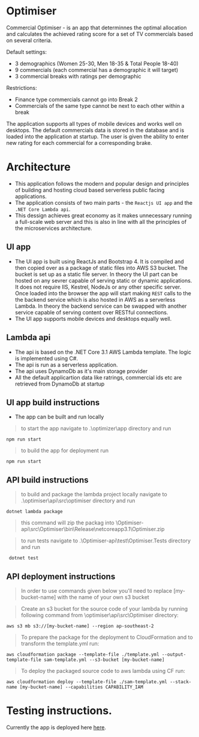 # Optimiser

Commercial Optimiser - is an app that determinnes the optimal allocation and calculates the achieved rating score for a set of TV commercials based on several criteria. 

Default settings:<br/>
- 3 demographics (Women 25-30, Men 18-35 &amp; Total People 18-40)
- 9 commercials (each commercial has a demographic it will target)
- 3 commercial breaks with ratings per demographic

Restrictions: <br/>
- Finance type commercials cannot go into Break 2
- Commercials of the same type cannot be next to each other within a break

The application supports all types of mobile devices and works well on desktops. The default commercials data is stored in the database and is loaded into the application at startup. The user is given the ability to enter new rating for each commercial for a corresponding brake. 


# Architecture

- This application follows the modern and popular design and principles of building and hosting cloud based serverless public facing applications. 
- The application consists of two main parts - the `Reactjs UI app` and the `.NET Core Lambda api`.
- This dessign achieves great economy as it makes unnecessary running a full-scale web server and this is also in line with all the principles of the microservices architecture.

## UI app
- The UI app is built using ReactJs and Bootstrap 4. It is compiled and then copied over as a package of static files into AWS S3 bucket. The bucket is set up as a static file server. In theory the UI part can be hosted on any sevrer capable of serving static or dynamic applications. It does not require IIS, Kestrel, NodeJs or any other specific server. Once loaded into the browser the app will start making `REST` calls to the the backend service which is also hosted in AWS as a serverless Lambda. In theory the backend service can be swapped with another service capable of serving content over RESTful connections. 
- The UI app supports mobile devices and desktops equally well.

## Lambda api
- The api is based on the .NET Core 3.1 AWS Lambda template. The logic is implemented using C#.
- The api is run as a serverless application.
- The api uses DynamoDb as it's main storage provider
- All the default applicartion data like ratrings, commercial ids etc are retrieved from DynamoDb at startup


## UI app build instructions
- The app can be built and run locally
> to start the app navigate to .\optimizer\app directory and run
```shell
npm run start
```
> to build the app for deployment run 
```shell
npm run start
```


## API build instructions
> to build and package the lambda project locally navigate to .\optimiser\api\src\optimiser directory and run
```shell
dotnet lambda package 
```
> this command will zip the packag into \Optimiser-api\src\Optimiser\bin\Release\netcoreapp3.1\Optimiser.zip

> to run tests navigate to .\Optimiser-api\test\Optimiser.Tests directory and run
```shell
 dotnet test
```

## API deployment instructions
> In order to use commands given below you'll need to replace [my-bucket-name] with the name of your own s3 bucket

> Create an s3 bucket for the source code of your lambda by running following command from \optimiser\api\src\Optimiser directory: 
```shell
aws s3 mb s3://[my-bucket-name] --region ap-southeast-2
```

> To prepare the package for the deployment to CloudFormation and to transform the template.yml run:
```shell
aws cloudformation package --template-file ./template.yml --output-template-file sam-template.yml --s3-bucket [my-bucket-name]
```

> To deploy the packaged source code to aws lambda using CF run:
```shell
aws cloudformation deploy --template-file ./sam-template.yml --stack-name [my-bucket-name] --capabilities CAPABILITY_IAM
```
  
# Testing instructions.
 Currently the app is deployed here <a href="http://optimiser-app.s3-website-ap-southeast-2.amazonaws.com" target="_blank">here</a>.
